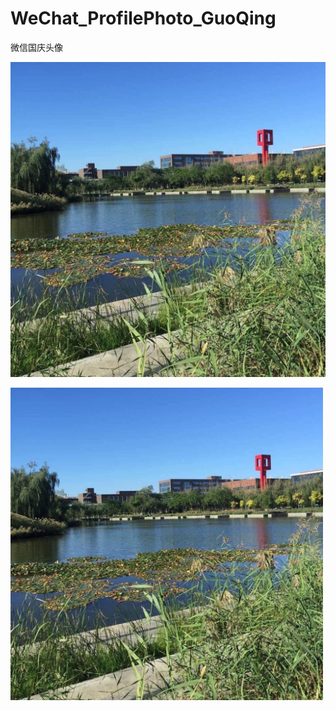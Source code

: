 # WeChat_ProfilePhoto_GuoQing
微信国庆头像

![自己头像](自己头像.jpg)

<img src="自己头像.jpg" width="500" height="500" alt="原始"/><br/>
